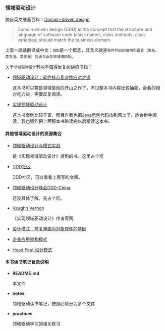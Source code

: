 ### 领域驱动设计

摘自英文维基百科：[Domain-driven design](https://en.wikipedia.org/wiki/Domain-driven_design)

> Domain-driven design (DDD) is the concept that the structure and language of software code (class names, class methods, class variables) should match the business domain.

上面一段话翻译成中文：`DDD`是一个概念，其含义就是`软件代码的结构和语言（类名、类方法、类变量）应该与业务领域相匹配`。


关于`领域驱动设计`有两本值得反复阅读的书籍：

- [领域驱动设计：软件核心复杂性应对之道](https://book.douban.com/subject/5344973/)

    这本书可以算是领域驱动的开山之作了，不过整本书内容比较抽象，会看的相对吃力些，需要反复阅读。


- [实现领域驱动设计](https://book.douban.com/subject/25844633/)

    这本书案例比较丰富，而且作者也把[Java示例代码](https://github.com/VaughnVernon/IDDD_Samples)放到网上了，适合新手阅读，我也强烈把上面那本书略读完以后精读这本书。

#### 其他领域驱动设计的资源集合

- [领域驱动设计与模式实战](https://book.douban.com/subject/4058874/)

    是《实现领域驱动设计》提到的书，这里占个坑

- [DDD社区](https://www.dddcommunity.org/)

    DDD社区，可以看看上面写的文章。

- [领域驱动设计峰会DDD-China](http://ddd-china.com/)

    还没具体了解，先占个坑。

- [Vaughn Vernon](http://www.vaughnvernon.com/)

    《实现领域驱动设计》作者官网

- [设计模式：可复用面向对象软件的基础](https://book.douban.com/subject/1052241/)

- [企业应用架构模式](https://book.douban.com/subject/4826290/)

- [Head First 设计模式](https://book.douban.com/subject/2243615/)


#### 本书读书笔记目录说明

- **README.md**

    本文件

- **notes**

    领域驱动读书笔记，按照心情分为多个文件

- **practices**

    领域驱动学习的相关练习
